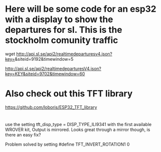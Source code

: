 
# Here will be some code for an esp32 with a display to show the departures for sl. This is the stockholm comunity traffic

wget http://api.sl.se/api2/realtimedeparturesv4.json?key=<KEY>&siteid=9192&timewindow=5

http://api.sl.se/api2/realtimedeparturesV4.json?key=KEY&siteid=9702&timewindow=60

# Also check out this TFT library
https://github.com/loboris/ESP32_TFT_library


#

 use the setting tft_disp_type = DISP_TYPE_ILI9341 with the first available WROVER kit,
Output is mirrored. Looks great through a mirror though, is there an easy fix?

Problem solved by setting
#define TFT_INVERT_ROTATION1 0
